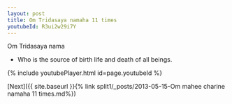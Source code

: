 ```yaml
---
layout: post
title: Om Tridasaya namaha 11 times
youtubeId: R3ui2w29i7Y
---
```

 
 
Om Tridasaya nama 
 
 -  Who is the source of birth  life and death of all beings. 
 
  
 
  
 
 
 
 
 
 


{% include youtubePlayer.html id=page.youtubeId %}
 
[Next]({{ site.baseurl }}{% link  split1/_posts/2013-05-15-Om mahee charine namaha 11 times.md%})
 
